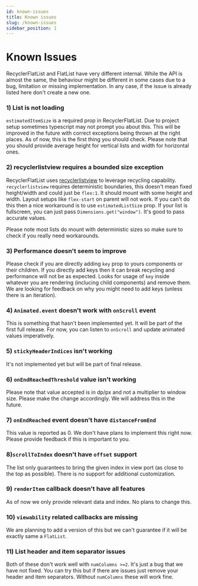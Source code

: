 ```yaml
---
id: known-issues
title: Known issues
slug: /known-issues
sidebar_position: 1
---
```


# Known Issues

RecyclerFlatList and FlatList have very different internal. While the API is almost the same, the behaviour might be different in some cases due to a bug, limitation or missing implementation. In any case, if the issue is already listed here don't create a new one.

### 1) List is not loading

`estimatedItemSize` is a required prop in RecyclerFlatList. Due to project setup sometimes typescript may not prompt you about this. This will be improved in the future with correct exceptions being thrown at the right places. As of now, this is the first thing you should check. Please note that you should provide average height for vertical lists and width for horizontal ones.

### 2) recyclerlistview requires a bounded size exception

RecyclerFlatList uses [recyclerlistview](https://github.com/Flipkart/recyclerlistview) to leverage recycling capability. `recyclerlistview` requires deterministic boundaries, this doesn't mean fixed height/width and could just be `flex:1`. It should mount with some height and width. Layout setups like `flex-start` on parent will not work. If you can't do this then a nice workaround is to use `estimatedListSize` prop. If your list is fullscreen, you can just pass `Dimensions.get("window")`. It's good to pass accurate values.

Please note most lists do mount with deterministic sizes so make sure to check if you really need workarounds.

### 3) Performance doesn't seem to improve

Please check if you are directly adding `key` prop to yours components or their children. If you directly add keys then it can break recycling and performance will not be as expected. Looks for usage of `key` inside whatever you are rendering (inclucing child components) and remove them. We are looking for feedback on why you might need to add keys (unless there is an iteration).

### 4) `Animated.event` doesn't work with `onScroll` event

This is something that hasn't been implemented yet. It will be part of the first full release. For now, you can listen to `onScroll` and update animated values imperatively.

### 5) `stickyHeaderIndices` isn't working

It's not implemented yet but will be part of final release.

### 6) `onEndReachedThreshold` value isn't working

Please note that value accepted is in dp/px and not a multiplier to window size. Please make the change accordingly. We will address this in the future.

### 7) `onEndReached` event doesn't have `distanceFromEnd`

This value is reported as 0. We don't have plans to implement this right now. Please provide feedback if this is important to you.

### 8)`scrollToIndex` doesn't have `offset` support

The list only guarantees to bring the given index in view port (as close to the top as possible). There is no support for additional customization.

### 9) `renderItem` callback doesn't have all features

As of now we only provide relevant data and index. No plans to change this.

### 10) `viewability` related callbacks are missing

We are planning to add a version of this but we can't guarantee if it will be exactly same a `FlatList`.

### 11) List header and item separator issues

Both of these don't work well with `numColumns >=2`. It's just a bug that we have not fixed. You can try this but if there are issues just remove your header and item separators. Without `numColumns` these will work fine.
